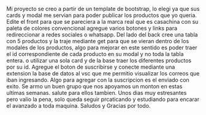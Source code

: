 Mi proyecto se creo a partir de un template de bootstrap, lo elegi ya que sus cards y modal me servian para poder publicar los productos que yo queria. Edite el front para que se pareciera a la marca real que es casachina con su paleta de colores convencional agregue varios botones y links para redireccionar a redes sociales o whatsapp. Del lado del back cree una tabla con 5 productos y la traje mediante get para que se vieran dentro de los modales de los productos, algo para mejorar en este sentido es poder traer el id correspondiente de cada producto en su modal y no toda la tabla entera. o utilizar una sola card y de la base traer los diferentes productos por su id. Agregue el boton de suscribirse y  conecte mediante una extension la base de datos al vsc que me permitio visualizar los correos que iban ingresando. Algo para agregar con la suscripcion es el enviado con exito. Se armo un buen grupo que nos apoyamos un monton en estas ultimas semanas. salute para ellos tambien.  Unos dias muy estresantes pero valio la pena, solo queda seguir prcaticando y estudiando para encarar el avanzado a toda maquina. Saludos y Gracias por todo.